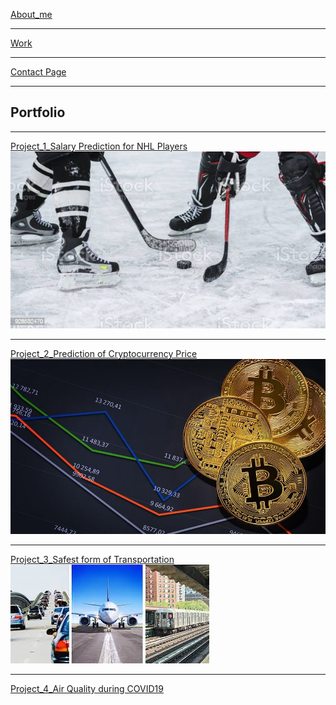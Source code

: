[About_me](/about_me)

---
[Work](/work)

---
[Contact Page](/contact_info)

---
## Portfolio

---
[Project_1_Salary Prediction for NHL Players](/Project_1)
<img src="images/hockey.jpg?raw=true"/>

---
[Project_2_Prediction of Cryptocurrency Price](/Project_2)
<img src="images/crypto.jpg?raw=true"/>

---
[Project_3_Safest form of Transportation](/Project_3)
<img src="images/transportation.jpg?raw=true"/>


---
[Project_4_Air Quality during COVID19](/Project_4)





